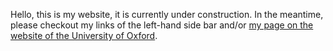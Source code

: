 Hello, this is my website, it is currently under construction. In the meantime, please checkout my links of the left-hand side bar and/or [my page on the website of the University of Oxford](https://www.physics.ox.ac.uk/our-people/bourdin).
